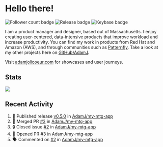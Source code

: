 # Hello there!

![Follower count badge](https://img.shields.io/github/followers/adamj?style=for-the-badge&logo=GitHub&logoColor=%23fff&link=https%3A%2F%2Fwww.github.com%2Fadamj)
![Release badge](https://img.shields.io/github/v/release/adamj/adamj?style=for-the-badge&logo=GitHub&logoColor=%23fff)
![Keybase badge](https://img.shields.io/keybase/pgp/mindreeper2420?style=for-the-badge&logo=keybase&logoColor=%23fff)

I am a product manager and designer, based out of Massachusetts. I enjoy creating user-centered, data-intensive products that improve workload and increase productivity. You can find my work in products from Red Hat and Amazon (AWS), and through communities such as [Patternfly](https://www.patternfly.org). Take a look at my other projects here on [GitHub/AdamJ](https://www.github.com/adamj).

Visit [adamjolicoeur.com](https://www.adamjolicoeur.com) for showcases and user journeys.

<!--
> Recent Activity automated using [GitHub Activity Readme Workflow](https://github.com/marketplace/actions/github-activity-readme)
> Icons from [Simple Icons](https://simpleicons.org)
> Badges from [Shields.io](https://shields.io)
> Readme Stats from [Readme Stats Workflow](https://github.com/anuraghazra/github-readme-stats)
-->

## Stats

<!-- Advanced stats -->
<picture>
  <source
    srcset="https://github-readme-stats.vercel.app/api?username=adamj&rank_icon=github&show_icons=true&theme=dark"
    media="(prefers-color-scheme: dark)"
  />
  <source
    srcset="https://github-readme-stats.vercel.app/api?username=adamj&rank_icon=github&show_icons=true"
    media="(prefers-color-scheme: light), (prefers-color-scheme: no-preference)"
  />
  <img src="https://github-readme-stats.vercel.app/api?username=adamj&rank_icon=github&show_icons=true" />
</picture>

## Recent Activity
<!-- Updates Every Monday at 6PM UTC (1PM EST) -->

<!--START_SECTION:activity-->
1. 🚀 Published release [v0.5.0](https://github.com/AdamJ/my-mtg-app/releases/tag/0.5.0) in [AdamJ/my-mtg-app](https://github.com/AdamJ/my-mtg-app)
2. 🎉 Merged PR [#3](https://github.com/AdamJ/my-mtg-app/pull/3) in [AdamJ/my-mtg-app](https://github.com/AdamJ/my-mtg-app)
3. 🔒 Closed issue [#2](https://github.com/AdamJ/my-mtg-app/issues/2) in [AdamJ/my-mtg-app](https://github.com/AdamJ/my-mtg-app)
4. 💪 Opened PR [#3](https://github.com/AdamJ/my-mtg-app/pull/3) in [AdamJ/my-mtg-app](https://github.com/AdamJ/my-mtg-app)
5. 🗣 Commented on [#2](https://github.com/AdamJ/my-mtg-app/issues/2#issuecomment-2661020071) in [AdamJ/my-mtg-app](https://github.com/AdamJ/my-mtg-app)
<!--END_SECTION:activity-->

